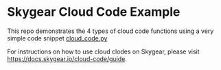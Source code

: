 # Skygear Cloud Code Example

This repo demonstrates the 4 types of cloud code functions using a very simple code snippet [cloud_code.py](cloud_code.py)

For instructions on how to use cloud clodes on Skygear, please visit https://docs.skygear.io/cloud-code/guide.
